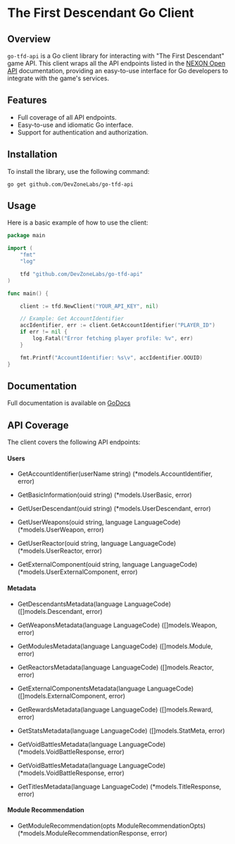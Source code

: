 # The First Descendant Go Client

## Overview

`go-tfd-api` is a Go client library for interacting with "The First Descendant" game API. This client wraps all the API endpoints listed in the [NEXON Open API](https://openapi.nexon.com/game/tfd/?id=21) documentation, providing an easy-to-use interface for Go developers to integrate with the game's services.

## Features

- Full coverage of all API endpoints.
- Easy-to-use and idiomatic Go interface.
- Support for authentication and authorization.

## Installation

To install the library, use the following command:

```shell
go get github.com/DevZoneLabs/go-tfd-api
```

## Usage

Here is a basic example of how to use the client:

```go
package main

import (
    "fmt"
    "log"

    tfd "github.com/DevZoneLabs/go-tfd-api"
)

func main() {

    client := tfd.NewClient("YOUR_API_KEY", nil)

    // Example: Get AccountIdentifier
    accIdentifier, err := client.GetAccountIdentifier("PLAYER_ID")
    if err != nil {
        log.Fatal("Error fetching player profile: %v", err)
    }

    fmt.Printf("AccountIdentifier: %s\v", accIdentifier.OOUID)
}
```

## Documentation

Full documentation is available on [GoDocs](https://pkg.go.dev/github.com/DevZoneLabs/go-tfd-api)

## API Coverage

The client covers the following API endpoints:

#### Users

- GetAccountIdentifier(userName string) (\*models.AccountIdentifier, error)

- GetBasicInformation(ouid string) (\*models.UserBasic, error)

- GetUserDescendant(ouid string) (\*models.UserDescendant, error)

- GetUserWeapons(ouid string, language LanguageCode) (\*models.UserWeapon, error)

- GetUserReactor(ouid string, language LanguageCode) (\*models.UserReactor, error)

- GetExternalComponent(ouid string, language LanguageCode) (\*models.UserExternalComponent, error)

#### Metadata

- GetDescendantsMetadata(language LanguageCode) ([]models.Descendant, error)

- GetWeaponsMetadata(language LanguageCode) ([]models.Weapon, error)

- GetModulesMetadata(language LanguageCode) ([]models.Module, error)

- GetReactorsMetadata(language LanguageCode) ([]models.Reactor, error)

- GetExternalComponentsMetadata(language LanguageCode) ([]models.ExternalComponent, error)

- GetRewardsMetadata(language LanguageCode) ([]models.Reward, error)

- GetStatsMetadata(language LanguageCode) ([]models.StatMeta, error)

- GetVoidBattlesMetadata(language LanguageCode) (\*models.VoidBattleResponse, error)

- GetVoidBattlesMetadata(language LanguageCode) (\*models.VoidBattleResponse, error)

- GetTitlesMetadata(language LanguageCode) (\*models.TitleResponse, error)

#### Module Recommendation

- GetModuleRecommendation(opts ModuleRecommendationOpts) (\*models.ModuleRecommendationResponse, error)

